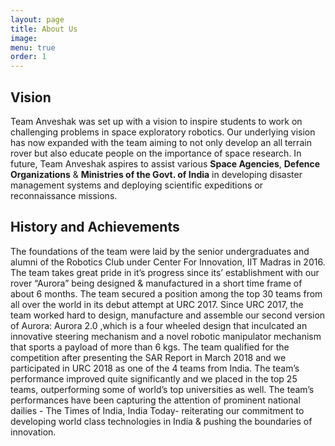 ```yaml
---
layout: page
title: About Us
image:
menu: true
order: 1
---
```


## Vision

Team Anveshak was set up with a vision to inspire students to work on challenging problems in space exploratory robotics. Our underlying vision has now expanded with the team aiming to not only develop an all terrain rover but also educate people on the importance of space research. In future, Team Anveshak aspires to assist various <b>Space Agencies</b>, <b>Defence Organizations</b> & <b>Ministries of the Govt. of India</b> in developing disaster management systems and deploying scientific expeditions or reconnaissance missions.

## History and Achievements

The foundations of the team were laid by the senior undergraduates and alumni of the Robotics Club under Center For Innovation, IIT Madras in 2016. The team takes great pride in it’s progress since its’ establishment with our rover “Aurora” being designed & manufactured in a short time frame of about 6 months. The team secured a position among the top 30 teams from all over the world in its debut attempt at URC 2017.
Since URC 2017, the team worked hard to design, manufacture and assemble our second version of Aurora: Aurora 2.0 ,which is a four wheeled design that inculcated an innovative steering mechanism and a novel robotic manipulator mechanism that sports a payload of more than 6 kgs. The team qualified for the competition after presenting the SAR Report in March 2018 and we participated in URC 2018 as one of the 4 teams from India. The team’s performance improved quite significantly and we placed in the top 25 teams, outperforming some of world’s top universities as well.
The team’s performances have been capturing the attention of prominent national dailies - The Times of India, India Today- reiterating our commitment to developing world class technologies in India & pushing the boundaries of innovation. 
